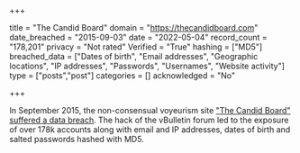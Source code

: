 +++

title = "The Candid Board"
domain = "https://thecandidboard.com"
date_breached = "2015-09-03"
date = "2022-05-04"
record_count = "178,201"
privacy = "Not rated"
Verified = "True"
hashing = ["MD5"]
breached_data = ["Dates of birth", "Email addresses", "Geographic locations", "IP addresses", "Passwords", "Usernames", "Website activity"]
type = ["posts","post"]
categories = []
acknowledged = "No"


+++


In September 2015, the non-consensual voyeurism site <a href="http://www.ibtimes.co.uk/upskirt-porn-website-hit-massive-data-leak-exposing-nearly-180000-voyeurs-1602756" target="_blank" rel="noopener">&quot;The Candid Board&quot; suffered a data breach</a>. The hack of the vBulletin forum led to the exposure of over 178k accounts along with email and IP addresses, dates of birth and salted passwords hashed with MD5.

